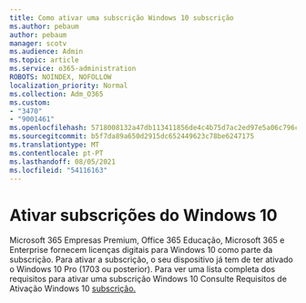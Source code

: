 ```yaml
---
title: Como ativar uma subscrição Windows 10 subscrição
ms.author: pebaum
author: pebaum
manager: scotv
ms.audience: Admin
ms.topic: article
ms.service: o365-administration
ROBOTS: NOINDEX, NOFOLLOW
localization_priority: Normal
ms.collection: Adm_O365
ms.custom:
- "3470"
- "9001461"
ms.openlocfilehash: 5718008132a47db113411856de4c4b75d7ac2ed97e5a06c796c5be06c535b932
ms.sourcegitcommit: b5f7da89a650d2915dc652449623c78be6247175
ms.translationtype: MT
ms.contentlocale: pt-PT
ms.lasthandoff: 08/05/2021
ms.locfileid: "54116163"
---
```

# <a name="activating-windows-10-subscriptions"></a>Ativar subscrições do Windows 10

Microsoft 365 Empresas Premium, Office 365 Educação, Microsoft 365 e Enterprise fornecem licenças digitais para Windows 10 como parte da subscrição. Para ativar a subscrição, o seu dispositivo já tem de ter ativado o Windows 10 Pro (1703 ou posterior). Para ver uma lista completa dos requisitos para ativar uma subscrição Windows 10 Consulte Requisitos de Ativação Windows 10 [subscrição.](https://docs.microsoft.com/windows/deployment/windows-10-subscription-activation#requirements)
